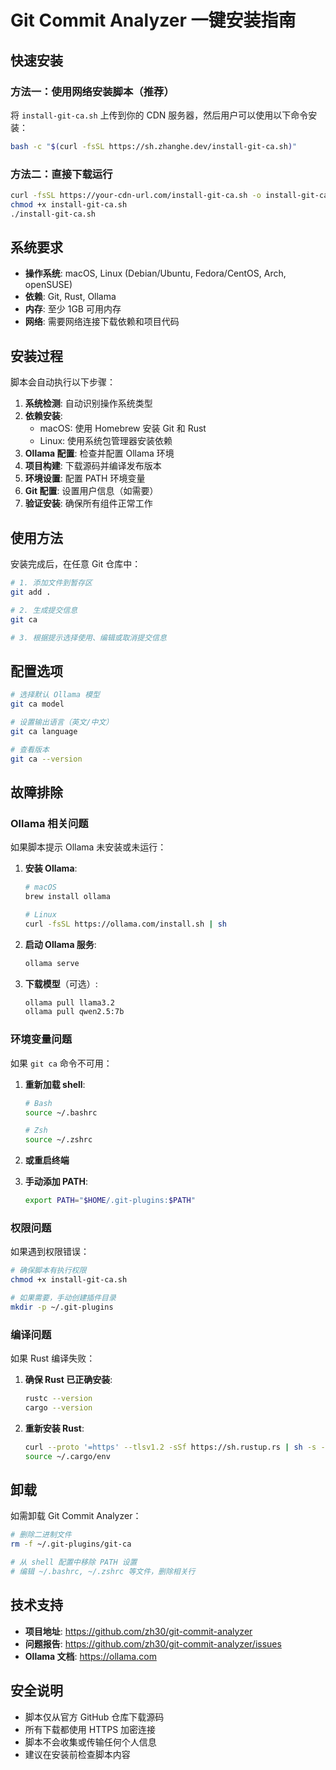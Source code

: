 # Git Commit Analyzer 一键安装指南

## 快速安装

### 方法一：使用网络安装脚本（推荐）

将 `install-git-ca.sh` 上传到你的 CDN 服务器，然后用户可以使用以下命令安装：

```bash
bash -c "$(curl -fsSL https://sh.zhanghe.dev/install-git-ca.sh)"
```

### 方法二：直接下载运行

```bash
curl -fsSL https://your-cdn-url.com/install-git-ca.sh -o install-git-ca.sh
chmod +x install-git-ca.sh
./install-git-ca.sh
```

## 系统要求

- **操作系统**: macOS, Linux (Debian/Ubuntu, Fedora/CentOS, Arch, openSUSE)
- **依赖**: Git, Rust, Ollama
- **内存**: 至少 1GB 可用内存
- **网络**: 需要网络连接下载依赖和项目代码

## 安装过程

脚本会自动执行以下步骤：

1. **系统检测**: 自动识别操作系统类型
2. **依赖安装**: 
   - macOS: 使用 Homebrew 安装 Git 和 Rust
   - Linux: 使用系统包管理器安装依赖
3. **Ollama 配置**: 检查并配置 Ollama 环境
4. **项目构建**: 下载源码并编译发布版本
5. **环境设置**: 配置 PATH 环境变量
6. **Git 配置**: 设置用户信息（如需要）
7. **验证安装**: 确保所有组件正常工作

## 使用方法

安装完成后，在任意 Git 仓库中：

```bash
# 1. 添加文件到暂存区
git add .

# 2. 生成提交信息
git ca

# 3. 根据提示选择使用、编辑或取消提交信息
```

## 配置选项

```bash
# 选择默认 Ollama 模型
git ca model

# 设置输出语言（英文/中文）
git ca language

# 查看版本
git ca --version
```

## 故障排除

### Ollama 相关问题

如果脚本提示 Ollama 未安装或未运行：

1. **安装 Ollama**:
   ```bash
   # macOS
   brew install ollama
   
   # Linux
   curl -fsSL https://ollama.com/install.sh | sh
   ```

2. **启动 Ollama 服务**:
   ```bash
   ollama serve
   ```

3. **下载模型**（可选）:
   ```bash
   ollama pull llama3.2
   ollama pull qwen2.5:7b
   ```

### 环境变量问题

如果 `git ca` 命令不可用：

1. **重新加载 shell**:
   ```bash
   # Bash
   source ~/.bashrc
   
   # Zsh
   source ~/.zshrc
   ```

2. **或重启终端**

3. **手动添加 PATH**:
   ```bash
   export PATH="$HOME/.git-plugins:$PATH"
   ```

### 权限问题

如果遇到权限错误：

```bash
# 确保脚本有执行权限
chmod +x install-git-ca.sh

# 如果需要，手动创建插件目录
mkdir -p ~/.git-plugins
```

### 编译问题

如果 Rust 编译失败：

1. **确保 Rust 已正确安装**:
   ```bash
   rustc --version
   cargo --version
   ```

2. **重新安装 Rust**:
   ```bash
   curl --proto '=https' --tlsv1.2 -sSf https://sh.rustup.rs | sh -s -- -y
   source ~/.cargo/env
   ```

## 卸载

如需卸载 Git Commit Analyzer：

```bash
# 删除二进制文件
rm -f ~/.git-plugins/git-ca

# 从 shell 配置中移除 PATH 设置
# 编辑 ~/.bashrc, ~/.zshrc 等文件，删除相关行
```

## 技术支持

- **项目地址**: https://github.com/zh30/git-commit-analyzer
- **问题报告**: https://github.com/zh30/git-commit-analyzer/issues
- **Ollama 文档**: https://ollama.com

## 安全说明

- 脚本仅从官方 GitHub 仓库下载源码
- 所有下载都使用 HTTPS 加密连接
- 脚本不会收集或传输任何个人信息
- 建议在安装前检查脚本内容